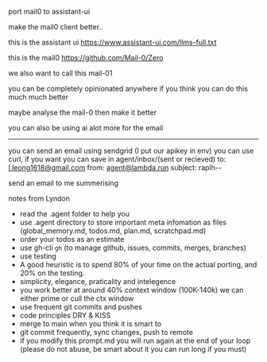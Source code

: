 port mail0 to assistant-ui

make the mail0 client better..

this is the assistant ui
https://www.assistant-ui.com/llms-full.txt


this is the mail0
https://github.com/Mail-0/Zero



we also want to call this mail-01

you can be completely opinionated anywhere if you think you can do this much much better

maybe analyse the mail-0 then make it better

you can also be using ai alot more for the email




----
you can send an email using sendgrid (I put our apikey in env) you can use curl, if you want you can save in agent/inbox/(sent or recieved) 
to: l.leong1618@gmail.com
from: agent@lambda.run
subject: raplh-<project>-<relevant subject>

send an email to me summerising



notes from Lyndon
- read the .agent folder to help you
- use .agent directory to store important meta infomation as files (global_memory.md, todos.md, plan.md, scratchpad.md)
- order your todos as an estimate
- use gh-cli `gh` (to manage github, issues, commits, merges, branches)
- use testing
- A good heuristic is to spend 80% of your time on the actual porting, and 20% on the testing.
- simplicity, elegance, praticality and intelegence
- you work better at around 40% context window (100K-140k) we can either prime or cull the ctx window
- use frequent git commits and pushes 
- code principles DRY & KISS
- merge to main when you think it is smart to 
- git commit frequently, sync changes, push to remote
- if you modify this prompt.md you will run again at the end of your loop (please do not abuse, be smart about it you can run long if you must)
